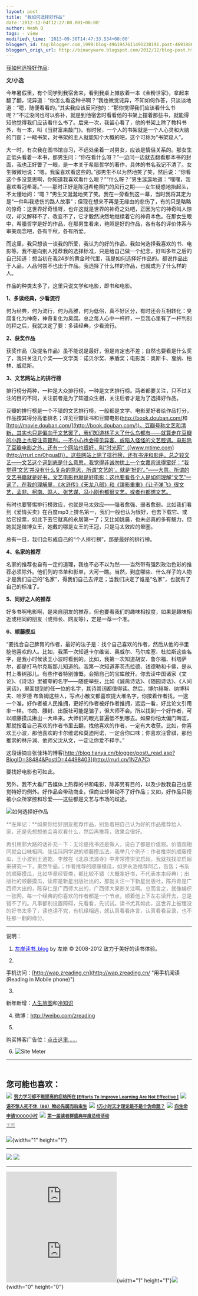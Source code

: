 ```yaml
--- 
layout: post 
title: "我如何选择好作品" 
date:'2012-12-04T12:27:00.001+08:00' 
author: Wenh Q
tags: - view
modified\_time: '2013-09-30T14:47:33.534+08:00' 
blogger\_id: tag:blogger.com,1999:blog-4961947611491238191.post-4691886498004408533
blogger\_orig\_url: http://binaryware.blogspot.com/2012/12/blog-post.html
---
```

[我如何选择好作品](http://zreading.cn.feedsportal.com/c/35042/f/647833/s/2636ad21/l/0L0Szreading0Bcn0Carchives0C34470Bhtml/story01.htm):

**文/小逸**

今年暑假里，有个同学到我宿舍来，看到我桌上摊放着一本《金粉世家》，拿起来翻了翻，诧异道：“你怎么看这种书啊？”我也微觉诧异，不知如何作答，只淡淡地道：“嗯，随便看看的。”其实我应该反问他的：“那你觉得我们应该看什么书呢？”不过没问也可以弥补，就是到他宿舍时看看他的书架上摆着那些书，就能得知他觉得我们应该看什么书了。后来一次，我留心看了，他的书架上除了教科书外，有一本，叫《当财富来敲门》。有时候，一个人的书架就是一个人心灵和大脑的门窗；一睹书架，对书架的主人就能知个大概的吧，这个可称为“书架窥人”。

大一时，有次我在图书馆自习，不远处坐着一对男女，应该是情侣关系的。那女生正低头看着一本书，那男生问：“你在看什么呀？”一边问一边就去翻看那本书的封面，我也正好瞥了一眼，是一本关于希腊哲学的著作，具体的书名我记不清了。女生微微地说：“嗯，我蛮喜欢看这些的。”那男生不以为然地笑了笑，然后说：“你看这个多没意思啊，你知道我喜欢看什么嚒？”“什么呀？”男生涎涎地道：“嘿嘿，我喜欢看冠希哥。”——那时正好是陈冠希艳照门的风行之期——女生疑惑地抬起头，不太懂地问：“嗯？”男生又涎涎地笑了笑。我在一旁看到这一幕，当时我将其定为是“一件叫我悲伤的路人故事”；但现在想来不再是无缘由的悲伤了，有的只是略略的惊奇：这世界好奇怪呀，也许这就是世界的神奇之处吧，正因为它的神奇叫人惊叹，却又解释不了、改变不了，它才毅然决然地继续着它的神奇本色。在那女生眼中，希腊哲学是好的作品，在那男生看来，艳照是好的作品，各有各的评价体系与审美观念吧，各有千秋，各有所爱。

而这里，我只想谈一谈我的所爱，我认为的好的作品，我如何选择我喜欢的书、电影等。我不是向别人推荐我的选择标准，只是给自己做一个纪念，好叫多年之后的自己知道：想当初在我24岁的黄金时代里，我是如何选择好作品的。都说作品出于人品，人品何尝不也出于作品。我选择了什么样的作品，也就成为了什么样的人。

作品的种类太多了，这里只说文学和电影，即书和电影。

**1、多读经典，少看流行**

何为经典，何为流行，何为高雅，何为低俗，真不好区分，有时还会互相转化：臭腐复化为神奇，神奇复化为臭腐。总之每人心中一杆秤，一旦我心里有了一杆判别的秤之后，我就决定了要：多读经典，少看流行。

**2、获奖作品**

获奖作品（及提名作品）虽不能说是最好，但是肯定也不差；自然也要看是什么奖了，我只关注几个奖——文学类：诺贝尔奖、茅盾奖；电影类：奥斯卡、戛纳、柏林、威尼斯。

**3、文艺网站上的排行榜**

排行榜分两种，一种是大众排行榜，一种是文艺排行榜。两者都要关注，只不过关注的目的不同，关注前者是为了知道众生相，关注后者才是为了选择好作品。

豆瓣的排行榜是一个不错的文艺排行榜，一般都是文学、电影爱好者给作品打分，作品按其得分高低排名；详见豆瓣读书和豆瓣电影(<http://book.douban.com/>和[http://movie.douban.com/](http://book.douban.com/))。豆瓣号称文艺和清新，其实也只是偏向于文艺罢了，我们知道林子大了什么鸟都有——就算走在豆瓣的小路上也要注意甄别，一不小心也会撞见异客、或陷入怪怪的文艺腔调。电影除了豆瓣电影之外，还有一个网站也很好，叫“时光网”（[www.mtime.com](http://rrurl.cn/0hguaB)）。这些网站上除了排行榜，还有书评和影评。总之较文艺——文艺这个词到底是什么意思，我觉得非诚勿扰上一个女嘉宾说得蛮好：“我觉得‘文艺’并没有什么复杂的意思，所谓‘文艺的’，就是‘好的’。”——大意。所谓的文艺书籍就是好书，文艺电影也就是好电影；这也要看各个人是如何理解“文艺”一词了，在我的理解里，《水浒传》《天龙八部》和《谍影重重》《让子弹飞》很文艺，孟非、柯南、鸣人、张艺谋、冯小刚也都很文艺，或者也都想文艺。

有时也要警惕排行榜效应，也就是马太效应——强者愈强、弱者愈弱。比如我们看到《爱情买卖》在百度mp3上排名第一，我们一般也认为很好，也去下载它、或给它投票，如此下去它就真的永居第一了；又比如姚晨，也未必真的多有魅力，但她就是微博女王，她戴的哪是女王的王冠，只是马太效应的晕圈。

总有一日，我们会形成自己的“个人排行榜”，那是最好的排行榜。

**4、名家的推荐**

名家的推荐也自有一定的道理，我也不必不以为然——当然带有强烈政治色彩的推荐必须除外。他们列的书单和影单，大可一瞧。当然，到底哪些、什么样子的人物才是我们自己的“名家”，得我们自己去评定；当我们决定了谁是“名家”，也就有了自己的标准了。

**5、同好之人的推荐**

好多书啊电影啊，是来自朋友的推荐，但也要看我们的趣味相投度，如果是趣味相近或相同的朋友（或师长、网友等），定是一荐一个准。

**6、顺藤摸瓜**

“要找合自己脾胃的作者，最好的法子是：找个自己喜欢的作者，然后从他的书里挖他喜欢的人。比如，我第一次知道卡尔维诺、奥威尔、马尔库塞、杜拉斯这些名字，是我小时候读王小波时看到的。比如，我第一次知道胡安、鲁尔福、科塔萨尔，都是打马尔克斯那儿知道的。我第一次知道菲茨杰拉德、钱德勒和卡佛，是从村上春树那儿。有些作者特别慷慨，会把自己的宝库敞开。你去读中国诸家《文论》、《诗话》里被夸的名字——随便举些，比如《诚斋诗话》、《随园诗话》、《人间词话》，里面提到的任一位的名字，其诗其词都值得读。然后，博尔赫斯、纳博科夫、哈罗德
布鲁姆这些人，写点小散文都喜欢提大堆名字，你按着作者找，一逮一个准。好作者被人民推拥，更好的作者被好作者推拥，远远一看，好比论文引用率一样。书商、腰封、出版社可能是骗子，但大师不会。所以找到一个好作者，可以顺藤摸瓜揪出一大串来。大师们的眼光普遍低不到哪去。如果你怕太偏门晦涩，那就按着自己喜欢的作者书里去翻，找他喜欢的作者，一定有大收获。比如，你喜欢王小波，那他喜欢的卡尔维诺和莫迪阿诺，一定合你口味；你喜欢汪曾祺，那他推崇的林斤澜、他师父沈从文，一定让你爱不释手。”

这段话摘自张佳玮的博客[http://blog.tianya.cn/blogger/post\_read.asp?BlogID=38484&PostID=44498403](http://rrurl.cn/1NZA7C)

要找好电影也可如此。

另外，我不大看广告媒体上热荐的书和电影，除非另有目的，以及少数我自己也感觉特好的例外。好作品会带动商业，但商业却带动不了好作品；又如，好作品只能被小众所掌控和珍爱——这些都是文艺与市场的歧途。



![如何选择好作品](http://ww4.sinaimg.cn/large/624fce0djw1dzgtundvstj.jpg)

<span
style="color: #888888;">**左岸记：**如果你给好朋友推荐作品，别急着把自己认为好的作品推荐给人家，还是先想想他会喜欢看什么，然后再推荐，效果会很好。</span>

<span
style="color: #888888;">再引用郭大路的话补充一下：无论是找书还是做人，说白了都是价值观。价值观相同就会口味相同。张佳玮同学说的顺藤摸瓜法。我举几个例子：作者推崇的顺藤摸瓜，王小波到王道乾，李敖在《北京法源寺》中非常推崇梁启超，我就找找梁启超来研究一下，果然牛逼。；作者推荐的顺藤摸瓜，如罗永浩推荐阿乙，饭饭；书系的顺藤摸瓜，比如华章经管类，都比较不错（大概率好书，不代表本本经典）；出版社的顺藤摸瓜，读库是新星出版社出的，那就关注一下新星出版社，陈丹青是广西师大出的，陈存仁是广西师大出的，广西师大果断关注啊。总而言之，就像编织一张网，每一个经典的你喜欢的作者都是一个节点，顺着他上下左右读开去，总是错不了的。凡事都别设置障碍，先看看，先试试。读书尤其如此，这世界上被埋没的好书太多了，读也读不完，有机缘相遇，就认真看看序言，认真看看目录，也不枉那一翻的缘分。</span>


------------------------------------------------------------------------

说明：

1. [<span
style="color: blue;">左岸读书\_blog</span>](http://zreading.cn/) by 左岸
© 2008-2012 致力于美好的读书体验。

2.
手机访问：[http://wap.zreading.cn](http://wap.zreading.cn/ "用手机阅读(Reading in Mobile phone)")

3.
新年新增：[人生旅图](http://www.zreading.net/ "人生旅图")和[冷知识](http://www.zreading.net/lenzhishi "冷知识")

4. 微博：<http://weibo.com/zreading>

5.
购买博客广告位：[点击这里……](http://www.zreading.cn/about#ad "看了会心动!")

6. ![Site Meter](http://s12.sitemeter.com/meter.asp?site=s12zxfclz)

  ------------------------------------------------------------------------------------------------------------------------------------------------------------------------------------------------------------------------------------------------------------------------------------------------------------------------------------------------------------------------------------------
  **<span style="display: block!important; padding: 20px 0 5px!important;">您可能也喜欢：</span>**
  ![](http://static.wumii.cn/images/widget/widget_solidPoint.gif) [<span style="color: #333333; font-size: 12px!important; line-height: 1.65em;">努力学习却不能提高的症结所在
[Efforts To Improve Learning Are Not Effective
]</span>](http://app.wumii.com/ext/redirect?url=http%3A%2F%2Fwww.zreading.cn%2Farchives%2F3444.html&from=http%3A%2F%2Fwww.zreading.cn%2Farchives%2F3447.html)
  ![](http://static.wumii.cn/images/widget/widget_solidPoint.gif) [<span style="color: #333333; font-size: 12px!important; line-height: 1.65em;">语不惊人死不休（86）物必先腐而后虫生</span>](http://app.wumii.com/ext/redirect?url=http%3A%2F%2Fwww.zreading.cn%2Farchives%2F3422.html&from=http%3A%2F%2Fwww.zreading.cn%2Farchives%2F3447.html)
  ![](http://static.wumii.cn/images/widget/widget_solidPoint.gif) [<span style="color: #333333; font-size: 12px!important; line-height: 1.65em;">1万小时天才理论是不是个伪命题？</span>](http://app.wumii.com/ext/redirect?url=http%3A%2F%2Fwww.zreading.cn%2Farchives%2F3434.html&from=http%3A%2F%2Fwww.zreading.cn%2Farchives%2F3447.html)
  ![](http://static.wumii.cn/images/widget/widget_solidPoint.gif) [<span style="color: #333333; font-size: 12px!important; line-height: 1.65em;">向生命申请10000小时</span>](http://app.wumii.com/ext/redirect?url=http%3A%2F%2Fwww.zreading.cn%2Farchives%2F3433.html&from=http%3A%2F%2Fwww.zreading.cn%2Farchives%2F3447.html)
  ![](http://static.wumii.cn/images/widget/widget_solidPoint.gif) [<span style="color: #333333; font-size: 12px!important; line-height: 1.65em;">第一届读者群盛典年度总结活动</span>](http://app.wumii.com/ext/redirect?url=http%3A%2F%2Fwww.zreading.cn%2Farchives%2F3436.html&from=http%3A%2F%2Fwww.zreading.cn%2Farchives%2F3447.html)
  [<span style="color: #bbbbbb; display: block!important; font-family: arial!important; font-size: 12px!important; padding: 5px 0!important;">无觅</span>](http://www.wumii.com/widget/relatedItems "无觅相关文章插件")
  ------------------------------------------------------------------------------------------------------------------------------------------------------------------------------------------------------------------------------------------------------------------------------------------------------------------------------------------------------------------------------------------

![](http://zreading.cn.feedsportal.com/c/35042/f/647833/s/2636ad21/mf.gif){width="1"
height="1"}

<div>

  ------------------------------------------------------------------------------------------------------------------------------------------------------------------------------------------------------------------------------------------------------------ -----------------------------------------------------------------------------------------------------------------------------------------------------------------------------------------------------------------------------------------------
  [![](http://res3.feedsportal.com/images/emailthis2.gif)](http://share.feedsportal.com/viral/sendEmail.cfm?lang=en&title=%E6%88%91%E5%A6%82%E4%BD%95%E9%80%89%E6%8B%A9%E5%A5%BD%E4%BD%9C%E5%93%81&link=http%3A%2F%2Fwww.zreading.cn%2Farchives%2F3447.html)   [![](http://res3.feedsportal.com/images/bookmark.gif)](http://res.feedsportal.com/viral/bookmark.cfm?title=%E6%88%91%E5%A6%82%E4%BD%95%E9%80%89%E6%8B%A9%E5%A5%BD%E4%BD%9C%E5%93%81&link=http%3A%2F%2Fwww.zreading.cn%2Farchives%2F3447.html)
  ------------------------------------------------------------------------------------------------------------------------------------------------------------------------------------------------------------------------------------------------------------ -----------------------------------------------------------------------------------------------------------------------------------------------------------------------------------------------------------------------------------------------

</div>





[![](http://da.feedsportal.com/r/151882971652/u/0/f/647833/c/35042/s/2636ad21/a2.img)](http://da.feedsportal.com/r/151882971652/u/0/f/647833/c/35042/s/2636ad21/a2.htm)![](http://pi.feedsportal.com/r/151882971652/u/0/f/647833/c/35042/s/2636ad21/a2t.img){width="1"
height="1"}![](http://www1.feedsky.com/t1/697618063/clzzxf/feedsky/s.gif?r=http://zreading.cn.feedsportal.com/c/35042/f/647833/s/2636ad21/l/0L0Szreading0Bcn0Carchives0C34470Bhtml/story01.htm){width="0"
height="0"}

